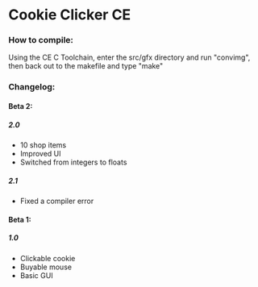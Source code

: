 # Cookie Clicker CE
### How to compile:
Using the CE C Toolchain, enter the src/gfx directory and run "convimg", then back out to the makefile and type "make"


### Changelog:


#### Beta 2:
##### 2.0
- 10 shop items
- Improved UI
- Switched from integers to floats
##### 2.1
- Fixed a compiler error


#### Beta 1:
##### 1.0
- Clickable cookie
- Buyable mouse
- Basic GUI
